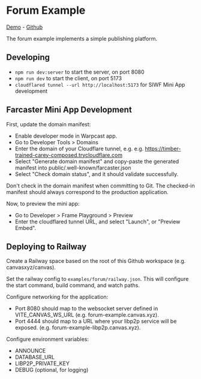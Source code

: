 # Forum Example

[Demo](https://forum-example.canvas.xyz/) - [Github](https://github.com/canvasxyz/canvas/tree/main/examples/forum)

The forum example implements a simple publishing platform.

## Developing

- `npm run dev:server` to start the server, on port 8080
- `npm run dev` to start the client, on port 5173
- `cloudflared tunnel --url http://localhost:5173` for SIWF Mini App development

## Farcaster Mini App Development

First, update the domain manifest:

- Enable developer mode in Warpcast app.
- Go to Developer Tools > Domains
- Enter the domain of your Cloudflare tunnel, e.g.
  e.g. https://timber-trained-carey-composed.trycloudflare.com
- Select "Generate domain manifest" and copy-paste the generated manifest into
  public/.well-known/farcaster.json
- Select "Check domain status", and it should validate successfully.

Don't check in the domain manifest when committing to Git. The checked-in
manifest should always correspond to the production application.

Now, to preview the mini app:

- Go to Developer > Frame Playground > Preview
- Enter the cloudflared tunnel URL, and select "Launch", or "Preview Embed".

## Deploying to Railway

Create a Railway space based on the root of this Github workspace
(e.g. canvasxyz/canvas).

Set the railway config to `examples/forum/railway.json`. This will
configure the start command, build command, and watch paths.

Configure networking for the application:
- Port 8080 should map to the websocket server defined in VITE_CANVAS_WS_URL (e.g. forum-example.canvas.xyz).
- Port 4444 should map to a URL where your libp2p service will be exposed. (e.g. forum-example-libp2p.canvas.xyz).

Configure environment variables:
- ANNOUNCE
- DATABASE_URL
- LIBP2P_PRIVATE_KEY
- DEBUG (optional, for logging)